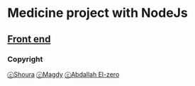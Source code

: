 # Medicine project with NodeJs

## [Front end](https://github.com/magdybadr978/medicine_React.git)

### Copyright  
[ⓒShoura](https://github.com/shoura279) 
[ⓒMagdy](https://github.com/magdybadr978) 
[ⓒAbdallah El-zero](https://github.com/abdallahMoohamed)
